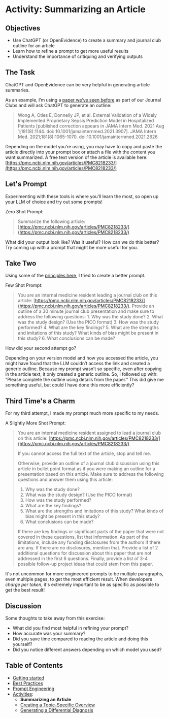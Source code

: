 # Activity: Summarizing an Article

## Objectives
- Use ChatGPT (or OpenEvidence) to create a summary and journal club outline for an article
- Learn how to refine a prompt to get more useful results
- Understand the importance of critiquing and verifying outputs

## The Task
ChatGPT and OpenEvidence can be very helpful in generating article summaries.

As  an  example, I’m using a [paper we’ve seen before](https://pmc.ncbi.nlm.nih.gov/articles/PMC8218233/) as part of our Journal Clubs and will ask ChatGPT to generate an outline:

>Wong A, Otles E, Donnelly JP, et al. External Validation of a Widely Implemented Proprietary Sepsis Prediction Model in Hospitalized Patients [published correction appears in JAMA Intern Med. 2021 Aug 1;181(8):1144. doi: 10.1001/jamainternmed.2021.3907]. JAMA Intern Med. 2021;181(8):1065-1070. doi:10.1001/jamainternmed.2021.2626

Depending on the model you’re using, you may have to copy and paste the article directly into your prompt box or attach a file with the content you want summarized. A free text version of the article is available here: [https://pmc.ncbi.nlm.nih.gov/articles/PMC8218233/](https://pmc.ncbi.nlm.nih.gov/articles/PMC8218233/)

## Let's Prompt
Experimenting with these tools is where you'll learn the most, so open up your LLM of choice and try out some prompts!

Zero Shot Prompt:
> Summarize the following article: [https://pmc.ncbi.nlm.nih.gov/articles/PMC8218233/](https://pmc.ncbi.nlm.nih.gov/articles/PMC8218233/)

What did your output look like? Was it useful? How can we do this better? Try coming up with a prompt that might be more useful for you.

## Take Two
Using some of the [principles here](prompt_engineering.html), I tried to create a better prompt.

Few Shot Prompt:
> You are an internal medicine resident leading a journal club on this article: [https://pmc.ncbi.nlm.nih.gov/articles/PMC8218233/](https://pmc.ncbi.nlm.nih.gov/articles/PMC8218233/). Provide an outline of a 30 minute journal club presentation and make sure to address the following questions: 1. Why was the study done? 2. What was the study design? (Use the PICO format) 3. How was the study performed? 4. What are the key findings? 5. What are the strengths and imitations of this study? What kinds of bias might be present in this study? 6. What conclusions can be made?

How did your second attempt go?

Depending on your version model and how you accessed the article, you might have found that the LLM couldn’t access the link and created a generic outline. Because my prompt wasn’t so specific, even after copying in the article text, it only created a generic outline. So, I followed up with: “Please complete the outline using details from the paper.” This did give me something useful, but could I have done this more efficiently?


## Third Time's a Charm
For my third attempt, I made my prompt much more specific to my needs.

A Slightly More Shot Prompt:

> You are an internal medicine resident assigned to lead a journal club
> on this article: [https://pmc.ncbi.nlm.nih.gov/articles/PMC8218233/](https://pmc.ncbi.nlm.nih.gov/articles/PMC8218233/)
> 
> If you cannot access the full text of the article, stop and tell me.
> 
> Otherwise, provide an outline of a journal club discussion using this
> article in bullet point format as if you were making an outline for a
> presentation based on this article. Make sure to address the following
> questions and answer them using this article: 
> 1. Why was the study done? 
> 2. What was the study design? (Use the PICO format)
> 3. How was the study performed?
> 4. What are the key findings?
> 5. What are the strengths and imitations of this study? What kinds of bias might be present in this study?
> 6. What conclusions can be made? 
> 
> If there are key findings or significant parts of the paper that were
> not covered in these questions, list that information. As part of the
> limitations, include any funding disclosures from the authors if there
> are any. If there are no disclosures, mention that. Provide a list of
> 2 additional questions for discussion about this paper that are not
> addressed in the first 6 questions. Finally, provide a list of 3-4
> possible follow-up project ideas that could stem from this paper.

It's not uncommon for more engineered prompts to be multiple paragraphs, even multiple pages, to get the most efficient result. When developers *charge per token*, it's extremely important to be as specific as possible to get the best result!

## Discussion

Some thoughts to take away from this exercise:
- What did you find most helpful in refining your prompt?
- How accurate was your summary?
- Did you save time compared to reading the article and doing this yourself?
- Did you notice different answers depending on which model you used?

## Table of Contents
- [Getting started](getting_started.html)
- [Best Practices](best_practices.html)
- [Prompt Engineering](prompt_engineering.html)
- [Activities](activities.html):
	- **Summarizing an Article**
	- [Creating a Topic-Specific Overview](topic_overview.html)
	- [Generating a Differential Diagnosis](differential_diagnosis.html)
